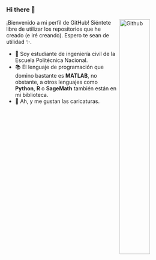 ### Hi there 👋

<img width="40%" align="right" alt="Github" src="https://user-images.githubusercontent.com/48678280/88862734-4903af80-d201-11ea-968b-9c939d88a37c.gif" />

¡Bienvenido a mi perfil de GitHub!
Siéntete libre de utilizar los repositorios que he creado (e iré creando). Espero te sean de utilidad ✨.

- 🦉 Soy estudiante de ingeniería civil de la Escuela Politécnica Nacional.
- 📚 El lenguaje de programación que domino bastante es **MATLAB**, no obstante, a otros lenguajes como **Python**, **R** o **SageMath** también están en mi biblioteca.
- 🐤 Ah, y me gustan las caricaturas.
